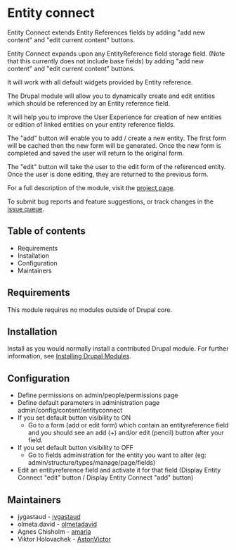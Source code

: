 # Entity connect

Entity Connect extends Entity References fields by adding "add new content" and
"edit current content" buttons.

Entity Connect expands upon any EntityReference field storage field. (Note that
this currently does not include base fields) by adding "add new content" and
"edit current content" buttons.

It will work with all default widgets provided by Entity reference.

The Drupal module will allow you to dynamically create and edit entities
which should be referenced by an Entity reference field.

It will help you to improve the User Experience for creation of new entities or
edition of linked entities on your entity reference fields.

The "add" button will enable you to add / create a new entity. The first
form will be cached then the new form will be generated. Once the new form is
completed and saved the user will return to the original form.

The "edit" button will take the user to the edit form of the referenced entity.
Once the user is done editing, they are returned to the previous form.

For a full description of the module, visit the
[project page](https://www.drupal.org/project/entityconnect).

To submit bug reports and feature suggestions, or track changes in the
[issue queue](https://www.drupal.org/project/issues/entityconnect).


## Table of contents

- Requirements
- Installation
- Configuration
- Maintainers


## Requirements

This module requires no modules outside of Drupal core.


## Installation

Install as you would normally install a contributed Drupal module. For further
information, see
[Installing Drupal Modules](https://www.drupal.org/docs/extending-drupal/installing-drupal-modules).


## Configuration

- Define permissions on admin/people/permissions page
- Define default parameters in administration page
  admin/config/content/entityconnect
- If you set default button visibility to ON
    * Go to a form (add or edit form) which contain an entityreference field and
      you should see an add (+) and/or edit (pencil) button after your field.
- If you set default button visibility to OFF
    * Go to fields administration for the entity you want to alter
      (eg: admin/structure/types/manage/page/fields)
- Edit an entityreference field and activate it for that field
  (Display Entity Connect "edit" button / Display Entity Connect "add" button)


## Maintainers

- jygastaud - [jygastaud](https://www.drupal.org/u/jygastaud)
- olmeta.david - [olmetadavid](https://www.drupal.org/u/olmetadavid)
- Agnes Chisholm - [amaria](https://www.drupal.org/u/amaria)
- Viktor Holovachek - [AstonVictor](https://www.drupal.org/u/astonvictor)
